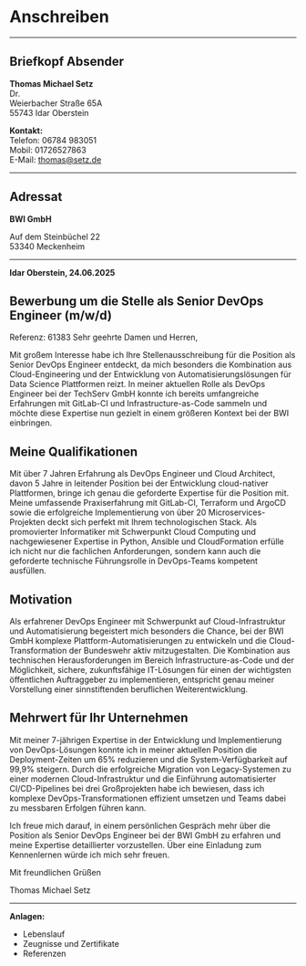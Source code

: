 # Anschreiben

---

## Briefkopf Absender

**Thomas Michael Setz**  
Dr.  
Weierbacher Straße 65A  
55743 Idar Oberstein  

**Kontakt:**  
Telefon: 06784 983051  
Mobil: 01726527863  
E-Mail: thomas@setz.de  
  
  

---

## Adressat

**BWI GmbH**  
  
  
Auf dem Steinbüchel 22  
53340 Meckenheim  

---

**Idar Oberstein, 24.06.2025**

## Bewerbung um die Stelle als Senior DevOps Engineer (m/w/d)
Referenz: 61383
Sehr geehrte Damen und Herren,

Mit großem Interesse habe ich Ihre Stellenausschreibung für die Position als Senior DevOps Engineer entdeckt, da mich besonders die Kombination aus Cloud-Engineering und der Entwicklung von Automatisierungslösungen für Data Science Plattformen reizt. In meiner aktuellen Rolle als DevOps Engineer bei der TechServ GmbH konnte ich bereits umfangreiche Erfahrungen mit GitLab-CI und Infrastructure-as-Code sammeln und möchte diese Expertise nun gezielt in einem größeren Kontext bei der BWI einbringen.

## Meine Qualifikationen

Mit über 7 Jahren Erfahrung als DevOps Engineer und Cloud Architect, davon 5 Jahre in leitender Position bei der Entwicklung cloud-nativer Plattformen, bringe ich genau die geforderte Expertise für die Position mit. Meine umfassende Praxiserfahrung mit GitLab-CI, Terraform und ArgoCD sowie die erfolgreiche Implementierung von über 20 Microservices-Projekten deckt sich perfekt mit Ihrem technologischen Stack. Als promovierter Informatiker mit Schwerpunkt Cloud Computing und nachgewiesener Expertise in Python, Ansible und CloudFormation erfülle ich nicht nur die fachlichen Anforderungen, sondern kann auch die geforderte technische Führungsrolle in DevOps-Teams kompetent ausfüllen.

## Motivation

Als erfahrener DevOps Engineer mit Schwerpunkt auf Cloud-Infrastruktur und Automatisierung begeistert mich besonders die Chance, bei der BWI GmbH komplexe Plattform-Automatisierungen zu entwickeln und die Cloud-Transformation der Bundeswehr aktiv mitzugestalten. Die Kombination aus technischen Herausforderungen im Bereich Infrastructure-as-Code und der Möglichkeit, sichere, zukunftsfähige IT-Lösungen für einen der wichtigsten öffentlichen Auftraggeber zu implementieren, entspricht genau meiner Vorstellung einer sinnstiftenden beruflichen Weiterentwicklung.

## Mehrwert für Ihr Unternehmen

Mit meiner 7-jährigen Expertise in der Entwicklung und Implementierung von DevOps-Lösungen konnte ich in meiner aktuellen Position die Deployment-Zeiten um 65% reduzieren und die System-Verfügbarkeit auf 99,9% steigern. Durch die erfolgreiche Migration von Legacy-Systemen zu einer modernen Cloud-Infrastruktur und die Einführung automatisierter CI/CD-Pipelines bei drei Großprojekten habe ich bewiesen, dass ich komplexe DevOps-Transformationen effizient umsetzen und Teams dabei zu messbaren Erfolgen führen kann.

Ich freue mich darauf, in einem persönlichen Gespräch mehr über die Position als Senior DevOps Engineer bei der BWI GmbH zu erfahren und meine Expertise detaillierter vorzustellen. Über eine Einladung zum Kennenlernen würde ich mich sehr freuen.

Mit freundlichen Grüßen

Thomas Michael Setz

---

**Anlagen:**
- Lebenslauf
- Zeugnisse und Zertifikate
- Referenzen